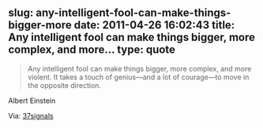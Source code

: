 slug: any-intelligent-fool-can-make-things-bigger-more
date: 2011-04-26 16:02:43
title: Any intelligent fool can make things bigger, more complex, and more...
type: quote
---

> Any intelligent fool can make things bigger, more complex, and more violent. It takes a touch of genius—and a lot of courage—to move in the opposite direction.

Albert Einstein

 Via: [37signals](http://37signals.com/svn/posts/2881-any-intelligent-fool-can-make-things-bigger?utm_medium=twitter&utm_source=twitterfeed)
